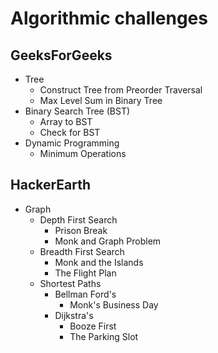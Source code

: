 # Algorithmic challenges
## GeeksForGeeks
* Tree
  * Construct Tree from Preorder Traversal
  * Max Level Sum in Binary Tree
* Binary Search Tree (BST)
  * Array to BST 
  * Check for BST
* Dynamic Programming
  * Minimum Operations

## HackerEarth
* Graph
  * Depth First Search
    * Prison Break
    * Monk and Graph Problem
  * Breadth First Search
    * Monk and the Islands
    * The Flight Plan
  * Shortest Paths
    * Bellman Ford's
      * Monk's Business Day
    * Dijkstra's
      * Booze First
      * The Parking Slot
